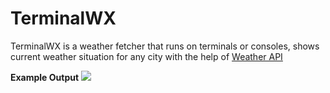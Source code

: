 # TerminalWX
TerminalWX is a weather fetcher that runs on terminals or consoles, shows current weather situation for any city with the help of <a href="https://weatherapi.com">Weather API</a>

**Example Output**
<img src="https://media.discordapp.net/attachments/812986014339170309/855811803045036083/Screenshot_2021-06-19-22-06-52-25.jpg">
